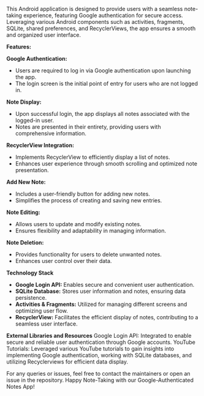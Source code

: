 
This Android application is designed to provide users with a seamless note-taking experience, featuring Google authentication for secure access. Leveraging various Android components such as activities, fragments, SQLite, shared preferences, and RecyclerViews, the app ensures a smooth and organized user interface.

**Features:**

**Google Authentication:**
   - Users are required to log in via Google authentication upon launching the app.
   - The login screen is the initial point of entry for users who are not logged in.
   
**Note Display:**
   - Upon successful login, the app displays all notes associated with the logged-in user.
   - Notes are presented in their entirety, providing users with comprehensive information.

 **RecyclerView Integration:**
   - Implements RecyclerView to efficiently display a list of notes.
   - Enhances user experience through smooth scrolling and optimized note presentation.

**Add New Note:**
   - Includes a user-friendly button for adding new notes.
   - Simplifies the process of creating and saving new entries.

 **Note Editing:**
   - Allows users to update and modify existing notes.
   - Ensures flexibility and adaptability in managing information.

**Note Deletion:**
   - Provides functionality for users to delete unwanted notes.
   - Enhances user control over their data.

**Technology Stack**
- **Google Login API:** Enables secure and convenient user authentication.
- **SQLite Database:** Stores user information and notes, ensuring data persistence.
- **Activities & Fragments:** Utilized for managing different screens and optimizing user flow.
- **RecyclerView:** Facilitates the efficient display of notes, contributing to a seamless user interface.



**External Libraries and Resources**
Google Login API:
Integrated to enable secure and reliable user authentication through Google accounts.
YouTube Tutorials:
Leveraged various YouTube tutorials to gain insights into implementing Google authentication, working with SQLite databases, and utilizing Recyclerviews for efficient data display.


For any queries or issues, feel free to contact the maintainers or open an issue in the repository.
Happy Note-Taking with our Google-Authenticated Notes App!
